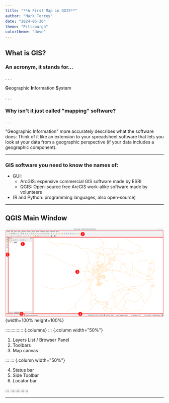 ```yaml
---
title: "**A First Map in QGIS**"
author: "Mark Torrey"
date: "2024-05-30"
theme: "Pittsburgh"
colortheme: "dove"
---
```


<!--
Compile with: pandoc -t beamer -s Mark-Torrey_intro-2-QGIS.md -o Mark-Torrey_intro-2-QGIS_slides.pdf
-->

<!--
Title slide gets inserted here automatically, generated from yaml block. No separator necessary between title and first content slide.
-->

<!-- TODO: Maybe have Susan print a bunch of copies of the step-by-step instructions? -->

## What is **GIS**?

### An acronym, it stands for...

. . . 

**G**eographic **I**nformation **S**ystem

. . . 

### Why isn't it just called "mapping" software?

. . . 

"Geographic Information" more accurately describes what the software does: Think of it like an extension to your spreadsheet software that lets you look at your data from a geographic perspective (if your data includes a geographic component).

---

### GIS software you need to know the names of:
* GUI: 
    * ArcGIS: expensive commercial GIS software made by ESRI <!-- TODO: Add logos? --> 
    * QGIS: Open-source free ArcGIS work-alike software made by volunteers
* (R and Python: programming languages, also open-source)

---

<!-- TODO: insert image of finished map here -->


## **QGIS Main Window**

![](images/gui_numbered.png){width=100% height=100%}

<!--
  If you omit width and height, the images tend to appear pixel-for-pixel at the resolution of the screen.  This often means: very huge. Pandoc can resize the images for you.
  Remember that you need to keep the image files with your presentation's HTML file or they won't show up.
-->

:::::::::::::: {.columns}
::: {.column width="50%"}

1. Layers List / Browser Panel <!-- ^[https://docs.qgis.org/3.34/en/docs/training_manual/basic_map/overview.html] -->
2. Toolbars
3. Map canvas

:::
::: {.column width="50%"}

4. Status bar
5. Side Toolbar
6. Locator bar

:::
::::::::::::::

---

